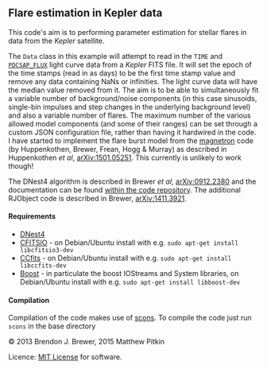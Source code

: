 ## Flare estimation in Kepler data

This code's aim is to performing parameter estimation for stellar flares in data from the _Kepler_ satellite.

The `Data` class in this example will attempt to read in the `TIME` and
[`PDCSAP_FLUX`](http://archive.stsci.edu/kepler/manuals/archive_manual.pdf) light curve data from a _Kepler_
FITS file. It will set the epoch of the time stamps (read in as days) to be the first time stamp value and
remove any data containing NaNs or infinities. The light curve data will have the median value removed from it.
The aim is to be able to simultaneously fit a variable number of background/noise components (in this case
sinusoids, single-bin impulses and step changes in the underlying background level) and also a variable
number of flares. The maximum number of the various allowed model components (and some of their ranges)
can be set through a custom JSON configuration file, rather than having it hardwired in the code.
I have started to implement the flare burst model from the [magnetron](https://bitbucket.org/dhuppenkothen/magnetron/)
code (by Huppenkothen, Brewer, Frean, Hogg & Murray) as described in Huppenkothen _et al_,
[arXiv:1501.05251](http://arxiv.org/abs/1501.05251). This currently is unlikely to work though!

The DNest4 algorithm is described in Brewer _et al_, [arXiv:0912.2380](http://arxiv.org/abs/0912.2380) and the documentation can be found [within the code repository](https://github.com/eggplantbren/DNest4/tree/master/doc). The additional RJObject code is described in Brewer, [arXiv:1411.3921](http://arxiv.org/abs/1411.3921).

#### Requirements
 * [DNest4](https://github.com/eggplantbren/DNest4)
 * [CFITSIO](http://heasarc.gsfc.nasa.gov/docs/software/fitsio/fitsio.html) - on Debian/Ubuntu install with e.g. `sudo apt-get install libcfitsio3-dev`
 * [CCfits](http://heasarc.gsfc.nasa.gov/docs/software/fitsio/ccfits/index.html) - on Debian/Ubuntu install with e.g. `sudo apt-get install libccfits-dev`
 * [Boost](http://www.boost.org/) - in particulate the boost IOStreams and System libraries, on Debian/Ubuntu install with e.g. `sudo apt-get install libboost-dev`

#### Compilation

Compilation of the code makes use of [scons](http://scons.org). To compile the code just run `scons` in the base directory

&copy; 2013 Brendon J. Brewer, 2015 Matthew Pitkin

Licence: [MIT License](https://opensource.org/licenses/MIT) for software.
